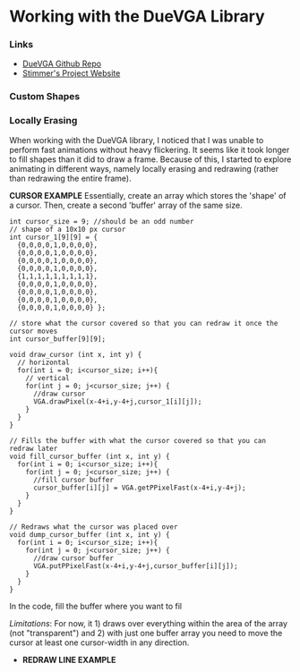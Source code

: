 # Working with the DueVGA Library

### Links
- [DueVGA Github Repo](https://github.com/stimmer/DueVGA/tree/master/VGA)
- [Stimmer's Project Website](https://stimmer.github.io/DueVGA/)


### Custom Shapes


### Locally Erasing
When working with the DueVGA library, I noticed that I was unable to perform fast animations without heavy flickering. It seems like it took longer to fill shapes than it did to draw a frame. Because of this, I started to explore animating in different ways, namely locally erasing and redrawing (rather than redrawing the entire frame).

**CURSOR EXAMPLE**
Essentially, create an array which stores the 'shape' of a cursor. Then, create a second 'buffer' array of the same size. 
```
int cursor_size = 9; //should be an odd number
// shape of a 10x10 px cursor
int cursor_1[9][9] = { 
  {0,0,0,0,1,0,0,0,0},
  {0,0,0,0,1,0,0,0,0},
  {0,0,0,0,1,0,0,0,0},
  {0,0,0,0,1,0,0,0,0},
  {1,1,1,1,1,1,1,1,1},
  {0,0,0,0,1,0,0,0,0},
  {0,0,0,0,1,0,0,0,0},
  {0,0,0,0,1,0,0,0,0},
  {0,0,0,0,1,0,0,0,0} };

// store what the cursor covered so that you can redraw it once the cursor moves
int cursor_buffer[9][9];

void draw_cursor (int x, int y) {
  // horizontal
  for(int i = 0; i<cursor_size; i++){
    // vertical
    for(int j = 0; j<cursor_size; j++) {
      //draw cursor
      VGA.drawPixel(x-4+i,y-4+j,cursor_1[i][j]);
    }
  }
}

// Fills the buffer with what the cursor covered so that you can redraw later
void fill_cursor_buffer (int x, int y) {
  for(int i = 0; i<cursor_size; i++){
    for(int j = 0; j<cursor_size; j++) {
      //fill cursor buffer
      cursor_buffer[i][j] = VGA.getPPixelFast(x-4+i,y-4+j);
    }
  }
}

// Redraws what the cursor was placed over 
void dump_cursor_buffer (int x, int y) {
  for(int i = 0; i<cursor_size; i++){
    for(int j = 0; j<cursor_size; j++) {
      //draw cursor buffer
      VGA.putPPixelFast(x-4+i,y-4+j,cursor_buffer[i][j]);
    }
  }
}
```
In the code, fill the buffer where you want to fil

*Limitations*: For now, it 1) draws over everything within the area of the array (not "transparent") and 2) with just one buffer array you need to move the cursor at least one cursor-width in any direction.

- **REDRAW LINE EXAMPLE**
